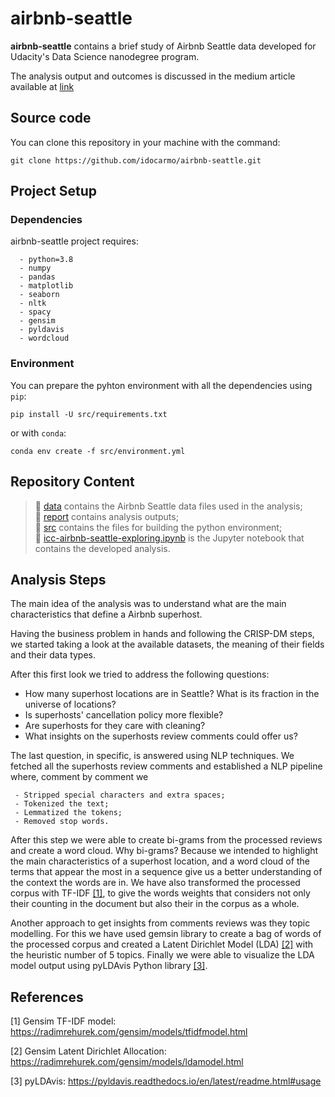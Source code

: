 # airbnb-seattle

**airbnb-seattle** contains a brief study of Airbnb Seattle data developed for Udacity's Data Science nanodegree program.

The analysis output and outcomes is discussed in the medium article available at [link](https://google.com)

## Source code
You can clone this repository in your machine with the command:

    git clone https://github.com/idocarmo/airbnb-seattle.git

## Project Setup
### Dependencies

airbnb-seattle project requires:
~~~~~~~~~~~~
  - python=3.8
  - numpy
  - pandas
  - matplotlib
  - seaborn
  - nltk
  - spacy
  - gensim
  - pyldavis
  - wordcloud
~~~~~~~~~~~~

### Environment
You can prepare the pyhton environment  with all the dependencies using ``pip``:

    pip install -U src/requirements.txt

or with ``conda``:

    conda env create -f src/environment.yml

## Repository Content


> 📂 [data](https://github.com/idocarmo/airbnb-seattle/tree/main/data) contains the Airbnb Seattle data files used in the analysis;\
> 📂 [report](https://github.com/idocarmo/airbnb-seattle/tree/main/report) contains analysis outputs;\
>📂 [src](https://github.com/idocarmo/airbnb-seattle/tree/main/src) contains the files for building the python environment;\
>📄 [icc-airbnb-seattle-exploring.ipynb](https://github.com/idocarmo/airbnb-seattle/blob/main/icc-airbnb-seattle-exploring.ipynb) is the Jupyter notebook that contains the developed analysis.  

## Analysis Steps

The main idea of the analysis was to understand what are the main characteristics that define a Airbnb superhost.

Having the business problem in hands and following the CRISP-DM steps, we started taking a look at the available datasets, the meaning of their fields and their data types.

After this first look we tried to address the following questions:
* How many superhost locations are in Seattle? What is its fraction in the universe of locations?
* Is superhosts' cancellation policy more flexible?
* Are superhosts for they care with cleaning?
* What insights on the superhosts review comments could offer us? 

The last question, in specific, is answered using NLP techniques. We fetched all the superhosts review comments and established a NLP pipeline where, comment by comment we 

~~~~~~~~~~~~~~
 - Stripped special characters and extra spaces;
 - Tokenized the text;
 - Lemmatized the tokens;
 - Removed stop words. 
~~~~~~~~~~~~~~

After this step we were able to create bi-grams from the processed reviews and create a word cloud. Why bi-grams? Because we intended to highlight the main characteristics of a superhost location, and a word cloud of the terms that appear the most in a sequence give us a better understanding of the context the words are in. We have also transformed the processed corpus with TF-IDF [[1]](#1), to give the words weights that considers not only their counting in the document but also their  in the corpus as a whole. 

Another approach to get insights from comments reviews was they topic modelling. For this we have used gemsin library to create a bag of words of the processed corpus and created a Latent Dirichlet Model (LDA) [[2]](#2) with the heuristic number of 5 topics. Finally we were able to visualize the LDA model output using pyLDAvis Python library [[3]](#3).

## References

<a id="1">[1]</a> 
Gensim TF-IDF model: https://radimrehurek.com/gensim/models/tfidfmodel.html

<a id="2">[2]</a> 
Gensim Latent Dirichlet Allocation: https://radimrehurek.com/gensim/models/ldamodel.html

<a id="3">[3]</a> 
pyLDAvis: https://pyldavis.readthedocs.io/en/latest/readme.html#usage
